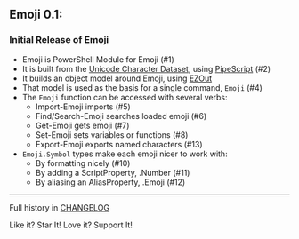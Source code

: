 ## Emoji 0.1:

### Initial Release of Emoji

* Emoji is PowerShell Module for Emoji (#1)
* It is built from the [Unicode Character Dataset](https://unicode.org/Public/UCD/latest/ucd/), using [PipeScript](https://github.com/StartAutomating/PipeScript) (#2)
* It builds an object model around Emoji, using [EZOut](https://github.com/StartAutomating/EZOut)
* That model is used as the basis for a single command, `Emoji` (#4)
* The `Emoji` function can be accessed with several verbs:
  * Import-Emoji imports (#5)
  * Find/Search-Emoji searches loaded emoji (#6)
  * Get-Emoji gets emoji (#7)
  * Set-Emoji sets variables or functions (#8)
  * Export-Emoji exports named characters (#13)
* `Emoji.Symbol` types make each emoji nicer to work with:
  * By formatting nicely (#10)
  * By adding a ScriptProperty, .Number (#11)
  * By aliasing an AliasProperty, .Emoji (#12)

---

Full history in [CHANGELOG](https://github.com/StartAutomating/Emoji/blob/main/CHANGELOG.md)

Like it?  Star It!  Love it?  Support It!